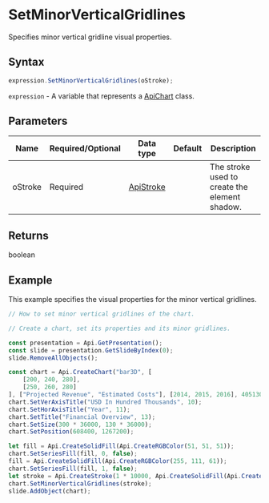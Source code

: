 # SetMinorVerticalGridlines

Specifies minor vertical gridline visual properties.

## Syntax

```javascript
expression.SetMinorVerticalGridlines(oStroke);
```

`expression` - A variable that represents a [ApiChart](../ApiChart.md) class.

## Parameters

| **Name** | **Required/Optional** | **Data type** | **Default** | **Description** |
| ------------- | ------------- | ------------- | ------------- | ------------- |
| oStroke | Required | [ApiStroke](../../ApiStroke/ApiStroke.md) |  | The stroke used to create the element shadow. |

## Returns

boolean

## Example

This example specifies the visual properties for the minor vertical gridlines.

```javascript editor-pptx
// How to set minor vertical gridlines of the chart.

// Create a chart, set its properties and its minor gridlines.

const presentation = Api.GetPresentation();
const slide = presentation.GetSlideByIndex(0);
slide.RemoveAllObjects();

const chart = Api.CreateChart("bar3D", [
	[200, 240, 280],
	[250, 260, 280]
], ["Projected Revenue", "Estimated Costs"], [2014, 2015, 2016], 4051300, 2347595, 24);
chart.SetVerAxisTitle("USD In Hundred Thousands", 10);
chart.SetHorAxisTitle("Year", 11);
chart.SetTitle("Financial Overview", 13);
chart.SetSize(300 * 36000, 130 * 36000);
chart.SetPosition(608400, 1267200);

let fill = Api.CreateSolidFill(Api.CreateRGBColor(51, 51, 51));
chart.SetSeriesFill(fill, 0, false);
fill = Api.CreateSolidFill(Api.CreateRGBColor(255, 111, 61));
chart.SetSeriesFill(fill, 1, false);
let stroke = Api.CreateStroke(1 * 10000, Api.CreateSolidFill(Api.CreateRGBColor(255, 111, 61)));
chart.SetMinorVerticalGridlines(stroke);
slide.AddObject(chart);

```
